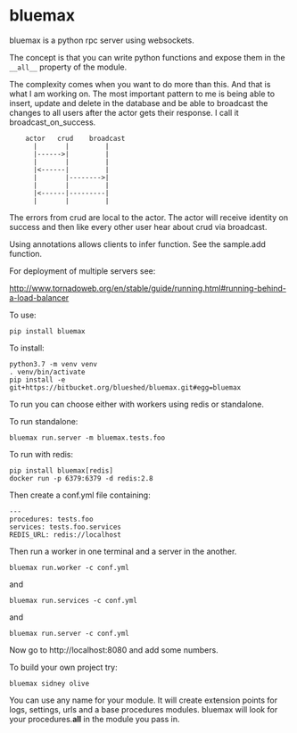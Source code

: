 # bluemax

bluemax is a python rpc server using websockets.

The concept is that you can write python functions and
expose them in the `__all__` property of the module.

The complexity comes when you want to do more than
this. And that is what I am working on. The most
important pattern to me is being able to insert, update
and delete in the database and be able to broadcast
the changes to all users after the actor gets their
response. I call it broadcast_on_success.

        actor   crud    broadcast
          |       |         |
          |------>|         |
          |       |         |
          |<------|         |
          |       |-------->|
          |       |         |
          |<------|---------|
          |       |         |

  The errors from crud are local to the actor. The actor
  will receive identity on success and then like every
  other user hear about crud via broadcast.

  Using annotations allows clients to
  infer function. See the sample.add function.

For deployment of multiple servers see:

  http://www.tornadoweb.org/en/stable/guide/running.html#running-behind-a-load-balancer

To use:
```
pip install bluemax
```

To install:
```
python3.7 -m venv venv
. venv/bin/activate
pip install -e git+https://bitbucket.org/blueshed/bluemax.git#egg=bluemax
```

To run you can choose either with workers using redis or standalone.

To run standalone:
```
bluemax run.server -m bluemax.tests.foo
```

To run with redis:
```
pip install bluemax[redis]
docker run -p 6379:6379 -d redis:2.8
```

Then create a conf.yml file containing:
```
---
procedures: tests.foo
services: tests.foo.services
REDIS_URL: redis://localhost
```
Then run a worker in one terminal
and a server in the another.
```
bluemax run.worker -c conf.yml
```
and
```
bluemax run.services -c conf.yml
```
and
```
bluemax run.server -c conf.yml
```

Now go to http://localhost:8080 and add some numbers.

To build your own project try:
```
bluemax sidney olive
```
You can use any name for your module. It will create extension points for logs,
settings, urls and a base procedures modules. bluemax will look for your
procedures.__all__ in the module you pass in.
